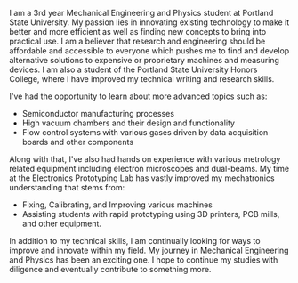 I am a 3rd year Mechanical Engineering and Physics student at Portland State University. 
My passion lies in innovating existing technology to make it better and more efficient as well as finding new concepts to bring into practical use. 
I am a believer that research and engineering should be affordable and accessible to everyone which pushes me to find and develop alternative solutions to expensive or proprietary machines and measuring devices. 
I am also a student of the Portland State University Honors College, where I have improved my technical writing and research skills. 

I've had the opportunity to learn about more advanced topics such as: 
- Semiconductor manufacturing processes
- High vacuum chambers and their design and functionality
- Flow control systems with various gases driven by data acquisition boards and other components

Along with that, I've also had hands on experience with various metrology related equipment including electron microscopes and dual-beams. 
My time at the Electronics Prototyping Lab has vastly improved my mechatronics understanding that stems from:
- Fixing, Calibrating, and Improving various machines
- Assisting students with rapid prototyping using 3D printers, PCB mills, and other equipment.

In addition to my technical skills, I am continually looking for ways to improve and innovate within my field. 
My journey in Mechanical Engineering and Physics has been an exciting one. 
I hope to continue my studies with diligence and eventually contribute to something more.

<!---
SabeelSaleem/SabeelSaleem is a ✨ special ✨ repository because its `README.md` (this file) appears on your GitHub profile.
You can click the Preview link to take a look at your changes.
--->
